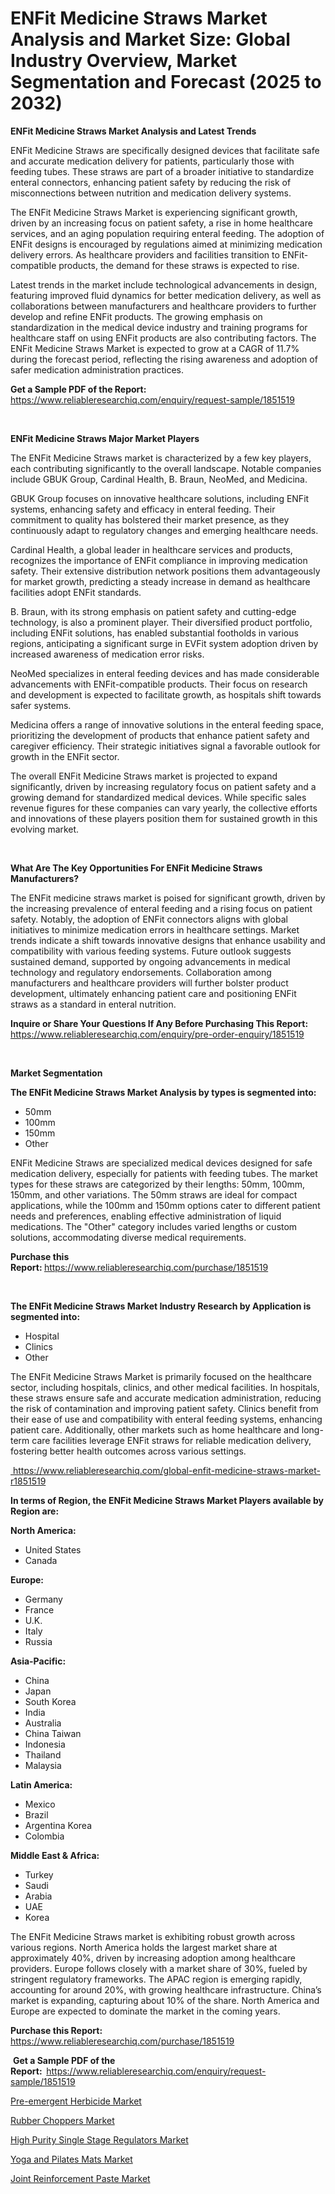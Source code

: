 <p><h1>ENFit Medicine Straws Market Analysis and Market Size: Global Industry Overview, Market Segmentation and Forecast (2025 to 2032)</h1></p><p><strong>ENFit Medicine Straws Market Analysis and Latest Trends</strong></p>
<p><p>ENFit Medicine Straws are specifically designed devices that facilitate safe and accurate medication delivery for patients, particularly those with feeding tubes. These straws are part of a broader initiative to standardize enteral connectors, enhancing patient safety by reducing the risk of misconnections between nutrition and medication delivery systems.</p><p>The ENFit Medicine Straws Market is experiencing significant growth, driven by an increasing focus on patient safety, a rise in home healthcare services, and an aging population requiring enteral feeding. The adoption of ENFit designs is encouraged by regulations aimed at minimizing medication delivery errors. As healthcare providers and facilities transition to ENFit-compatible products, the demand for these straws is expected to rise.</p><p>Latest trends in the market include technological advancements in design, featuring improved fluid dynamics for better medication delivery, as well as collaborations between manufacturers and healthcare providers to further develop and refine ENFit products. The growing emphasis on standardization in the medical device industry and training programs for healthcare staff on using ENFit products are also contributing factors. The ENFit Medicine Straws Market is expected to grow at a CAGR of 11.7% during the forecast period, reflecting the rising awareness and adoption of safer medication administration practices.</p></p>
<p><strong>Get a Sample PDF of the Report:&nbsp;</strong> <a href="https://www.reliableresearchiq.com/enquiry/request-sample/1851519?utm_campaign=1876&utm_medium=2&utm_source=Github&utm_content=ia&utm_term=07012025&utm_id=enfit-medicine-straws">https://www.reliableresearchiq.com/enquiry/request-sample/1851519</a></p>
<p>&nbsp;</p>
<p><strong>ENFit Medicine Straws Major Market Players</strong></p>
<p><p>The ENFit Medicine Straws market is characterized by a few key players, each contributing significantly to the overall landscape. Notable companies include GBUK Group, Cardinal Health, B. Braun, NeoMed, and Medicina. </p><p>GBUK Group focuses on innovative healthcare solutions, including ENFit systems, enhancing safety and efficacy in enteral feeding. Their commitment to quality has bolstered their market presence, as they continuously adapt to regulatory changes and emerging healthcare needs. </p><p>Cardinal Health, a global leader in healthcare services and products, recognizes the importance of ENFit compliance in improving medication safety. Their extensive distribution network positions them advantageously for market growth, predicting a steady increase in demand as healthcare facilities adopt ENFit standards.</p><p>B. Braun, with its strong emphasis on patient safety and cutting-edge technology, is also a prominent player. Their diversified product portfolio, including ENFit solutions, has enabled substantial footholds in various regions, anticipating a significant surge in EVFit system adoption driven by increased awareness of medication error risks.</p><p>NeoMed specializes in enteral feeding devices and has made considerable advancements with ENFit-compatible products. Their focus on research and development is expected to facilitate growth, as hospitals shift towards safer systems.</p><p>Medicina offers a range of innovative solutions in the enteral feeding space, prioritizing the development of products that enhance patient safety and caregiver efficiency. Their strategic initiatives signal a favorable outlook for growth in the ENFit sector.</p><p>The overall ENFit Medicine Straws market is projected to expand significantly, driven by increasing regulatory focus on patient safety and a growing demand for standardized medical devices. While specific sales revenue figures for these companies can vary yearly, the collective efforts and innovations of these players position them for sustained growth in this evolving market.</p></p>
<p>&nbsp;</p>
<p><strong>What Are The Key Opportunities For ENFit Medicine Straws Manufacturers?</strong></p>
<p><p>The ENFit medicine straws market is poised for significant growth, driven by the increasing prevalence of enteral feeding and a rising focus on patient safety. Notably, the adoption of ENFit connectors aligns with global initiatives to minimize medication errors in healthcare settings. Market trends indicate a shift towards innovative designs that enhance usability and compatibility with various feeding systems. Future outlook suggests sustained demand, supported by ongoing advancements in medical technology and regulatory endorsements. Collaboration among manufacturers and healthcare providers will further bolster product development, ultimately enhancing patient care and positioning ENFit straws as a standard in enteral nutrition.</p></p>
<p><strong>Inquire or Share Your Questions If Any Before Purchasing This Report:</strong> <a href="https://www.reliableresearchiq.com/enquiry/pre-order-enquiry/1851519?utm_campaign=1876&utm_medium=2&utm_source=Github&utm_content=ia&utm_term=07012025&utm_id=enfit-medicine-straws">https://www.reliableresearchiq.com/enquiry/pre-order-enquiry/1851519</a></p>
<p>&nbsp;</p>
<p><strong>Market Segmentation</strong></p>
<p><strong>The ENFit Medicine Straws Market Analysis by types is segmented into:</strong></p>
<p><ul><li>50mm</li><li>100mm</li><li>150mm</li><li>Other</li></ul></p>
<p><p>ENFit Medicine Straws are specialized medical devices designed for safe medication delivery, especially for patients with feeding tubes. The market types for these straws are categorized by their lengths: 50mm, 100mm, 150mm, and other variations. The 50mm straws are ideal for compact applications, while the 100mm and 150mm options cater to different patient needs and preferences, enabling effective administration of liquid medications. The "Other" category includes varied lengths or custom solutions, accommodating diverse medical requirements.</p></p>
<p><strong>Purchase this Report:&nbsp;</strong><a href="https://www.reliableresearchiq.com/purchase/1851519?utm_campaign=1876&utm_medium=2&utm_source=Github&utm_content=ia&utm_term=07012025&utm_id=enfit-medicine-straws">https://www.reliableresearchiq.com/purchase/1851519</a></p>
<p>&nbsp;</p>
<p><strong>The ENFit Medicine Straws Market Industry Research by Application is segmented into:</strong></p>
<p><ul><li>Hospital</li><li>Clinics</li><li>Other</li></ul></p>
<p><p>The ENFit Medicine Straws Market is primarily focused on the healthcare sector, including hospitals, clinics, and other medical facilities. In hospitals, these straws ensure safe and accurate medication administration, reducing the risk of contamination and improving patient safety. Clinics benefit from their ease of use and compatibility with enteral feeding systems, enhancing patient care. Additionally, other markets such as home healthcare and long-term care facilities leverage ENFit straws for reliable medication delivery, fostering better health outcomes across various settings.</p></p>
<p><a href="https://www.reliableresearchiq.com/global-enfit-medicine-straws-market-r1851519?utm_campaign=1876&utm_medium=2&utm_source=Github&utm_content=ia&utm_term=07012025&utm_id=enfit-medicine-straws">&nbsp;https://www.reliableresearchiq.com/global-enfit-medicine-straws-market-r1851519</a></p>
<p><strong>In terms of Region, the ENFit Medicine Straws Market Players available by Region are:</strong></p>
<p>
    <p> <strong> North America: </strong>
        <ul>
            <li>United States</li>
            <li>Canada</li>
        </ul>
        </p> 
    <p> <strong> Europe: </strong>
        <ul>
            <li>Germany</li>
            <li>France</li>
            <li>U.K.</li>
            <li>Italy</li>
            <li>Russia</li>
        </ul>
        </p> 
    <p> <strong> Asia-Pacific: </strong>
        <ul>
            <li>China</li>
            <li>Japan</li>
            <li>South Korea</li>
            <li>India</li>
            <li>Australia</li>
            <li>China Taiwan</li>
            <li>Indonesia</li>
            <li>Thailand</li>
            <li>Malaysia</li>
        </ul>
        </p> 
    <p> <strong> Latin America: </strong>
        <ul>
            <li>Mexico</li>
            <li>Brazil</li>
            <li>Argentina Korea</li>
            <li>Colombia</li>
        </ul>
        </p> 
    <p> <strong> Middle East & Africa: </strong>
        <ul>
            <li>Turkey</li>
            <li>Saudi</li>
            <li>Arabia</li>
            <li>UAE</li>
            <li>Korea</li>
        </ul>
    </p>
    </p>
<p><p>The ENFit Medicine Straws market is exhibiting robust growth across various regions. North America holds the largest market share at approximately 40%, driven by increasing adoption among healthcare providers. Europe follows closely with a market share of 30%, fueled by stringent regulatory frameworks. The APAC region is emerging rapidly, accounting for around 20%, with growing healthcare infrastructure. China’s market is expanding, capturing about 10% of the share. North America and Europe are expected to dominate the market in the coming years.</p></p>
<p><strong>Purchase this Report: </strong><a href="https://www.reliableresearchiq.com/purchase/1851519?utm_campaign=1876&utm_medium=2&utm_source=Github&utm_content=ia&utm_term=07012025&utm_id=enfit-medicine-straws">https://www.reliableresearchiq.com/purchase/1851519</a></p>
<p>&nbsp;<strong>Get a Sample PDF of the Report:&nbsp;&nbsp;</strong><a href="https://www.reliableresearchiq.com/enquiry/request-sample/1851519?utm_campaign=1876&utm_medium=2&utm_source=Github&utm_content=ia&utm_term=07012025&utm_id=enfit-medicine-straws">https://www.reliableresearchiq.com/enquiry/request-sample/1851519</a></p>
<p><strong></strong></p>
<p><p><a href="https://www.linkedin.com/pulse/significant-growth-anticipated-pre-emergent-herbicide-market-ms25c?utm_campaign=1876&utm_medium=2&utm_source=Github&utm_content=ia&utm_term=07012025&utm_id=enfit-medicine-straws">Pre-emergent Herbicide Market</a></p><p><a href="https://www.linkedin.com/pulse/detailed-market-size-growth-rubber-choppers-sector-2025-2032-yxq6f?utm_campaign=1876&utm_medium=2&utm_source=Github&utm_content=ia&utm_term=07012025&utm_id=enfit-medicine-straws">Rubber Choppers Market</a></p><p><a href="https://www.linkedin.com/pulse/market-dynamics-high-purity-single-stage-regulators-74-growth-a1cmc?utm_campaign=1876&utm_medium=2&utm_source=Github&utm_content=ia&utm_term=07012025&utm_id=enfit-medicine-straws">High Purity Single Stage Regulators Market</a></p><p><a href="https://www.linkedin.com/pulse/yoga-pilates-mats-market-expansion-industry-dynamics-regional-tlabf?utm_campaign=1876&utm_medium=2&utm_source=Github&utm_content=ia&utm_term=07012025&utm_id=enfit-medicine-straws">Yoga and Pilates Mats Market</a></p><p><a href="https://github.com/mezokathleen834/Market-Research-Report-List-1/blob/main/joint-reinforcement-paste-market.md?utm_campaign=1876&utm_medium=2&utm_source=Github&utm_content=ia&utm_term=07012025&utm_id=enfit-medicine-straws">Joint Reinforcement Paste Market</a></p></p>